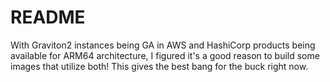 # README
With Graviton2 instances being GA in AWS and HashiCorp products being available for ARM64 architecture, I figured it's a good reason to build some images that utilize both!  This gives the best bang for the buck right now.
